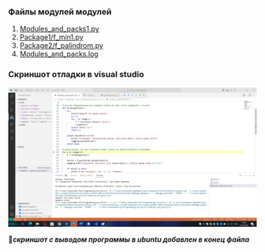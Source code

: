 ### Файлы модулей модулей ###
1. [Modules_and_packs1.py](modules_and_packs1.py)
2. [Package1/f_min1.py](./Testingpacks/Package1/f_min1.py)
3. [Package2/f_palindrom.py](./Testingpacks//Package2/f_palindrom.py)
4. [Modules_and_packs.log](Modules_and_packs.log)

### Cкриншот отладки в visual studio ###
![](/Images/modules_and_packs_debugging.jpg)

:red_circle:***скриншот с выводом программы в ubuntu добавлен в конец файла***
